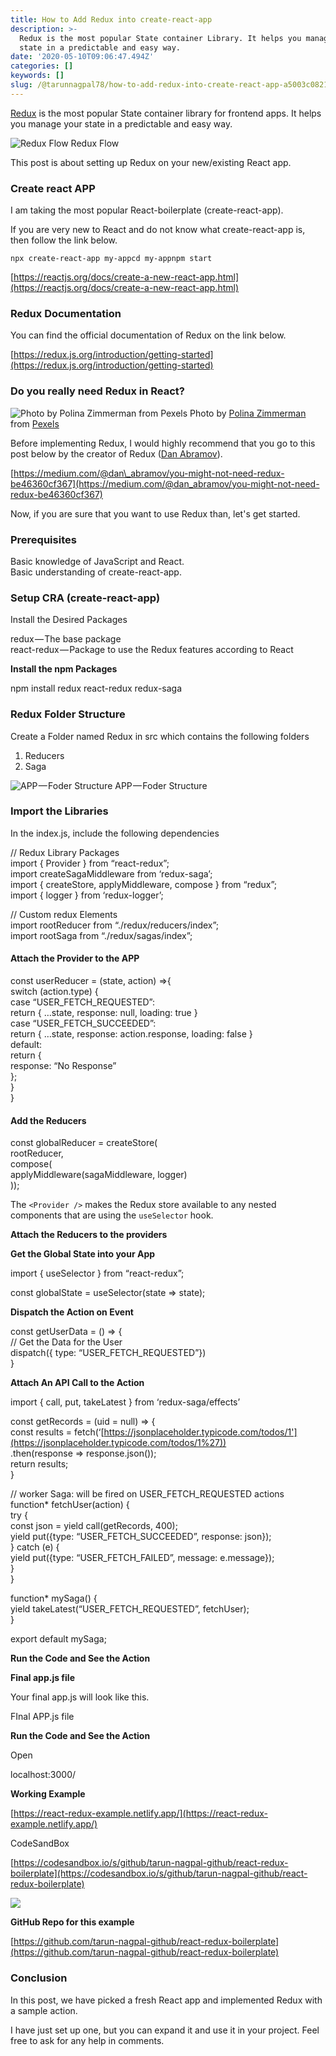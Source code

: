 ```yaml
---
title: How to Add Redux into create-react-app
description: >-
  Redux is the most popular State container Library. It helps you manage your
  state in a predictable and easy way.
date: '2020-05-10T09:06:47.494Z'
categories: []
keywords: []
slug: /@tarunnagpal78/how-to-add-redux-into-create-react-app-a5003c08212
---
```


[Redux](https://react-redux.js.org/introduction/quick-start) is the most popular State container library for frontend apps. It helps you manage your state in a predictable and easy way.

![Redux Flow](img\1__wgvIR__ZTUTS5jww1ToG__cQ.png)
Redux Flow

This post is about setting up Redux on your new/existing React app.

### **Create react APP**

I am taking the most popular React-boilerplate (create-react-app).

If you are very new to React and do not know what create-react-app is, then follow the link below.

```
npx create-react-app my-appcd my-appnpm start
```

[https://reactjs.org/docs/create-a-new-react-app.html](https://reactjs.org/docs/create-a-new-react-app.html)

### **Redux Documentation**

You can find the official documentation of Redux on the link below.

[https://redux.js.org/introduction/getting-started](https://redux.js.org/introduction/getting-started)

### **Do you really need Redux in React?**

![Photo by [Polina Zimmerman](https://www.pexels.com/@polina-zimmerman?utm_content=attributionCopyText&utm_medium=referral&utm_source=pexels) from [Pexels](https://www.pexels.com/photo/clueless-woman-in-white-dress-shirt-3958872/?utm_content=attributionCopyText&utm_medium=referral&utm_source=pexels)](img\1__EXFwvoysFR8MB4OdowCZ3g.jpeg)
Photo by [Polina Zimmerman](https://www.pexels.com/@polina-zimmerman?utm_content=attributionCopyText&utm_medium=referral&utm_source=pexels) from [Pexels](https://www.pexels.com/photo/clueless-woman-in-white-dress-shirt-3958872/?utm_content=attributionCopyText&utm_medium=referral&utm_source=pexels)

Before implementing Redux, I would highly recommend that you go to this post below by the creator of Redux ([Dan Abramov](https://twitter.com/dan_abramov)).

[https://medium.com/@dan\_abramov/you-might-not-need-redux-be46360cf367](https://medium.com/@dan_abramov/you-might-not-need-redux-be46360cf367)

Now, if you are sure that you want to use Redux than, let's get started.

### Prerequisites

Basic knowledge of JavaScript and React.  
Basic understanding of create-react-app.

### **Setup CRA (create-react-app)**

Install the Desired Packages

redux — The base package  
react-redux — Package to use the Redux features according to React

**Install the npm Packages**

npm install redux react-redux redux-saga

### **Redux Folder Structure**

Create a Folder named Redux in src which contains the following folders

1.  Reducers
2.  Saga

![APP — Foder Structure](img\1__rtzuaabwwTqB2lz9sSJYvA.png)
APP — Foder Structure

### **Import the Libraries**

In the index.js, include the following dependencies

// Redux Library Packages  
 import { Provider } from “react-redux”;  
 import createSagaMiddleware from ‘redux-saga’;  
 import { createStore, applyMiddleware, compose } from “redux”;  
 import { logger } from ‘redux-logger’;

 // Custom redux Elements  
 import rootReducer from “./redux/reducers/index”;  
import rootSaga from “./redux/sagas/index”;

#### **Attach the Provider to the APP**

const userReducer = (state, action) =>{  
switch (action.type) {  
 case “USER\_FETCH\_REQUESTED”:  
 return { …state, response: null, loading: true }  
 case “USER\_FETCH\_SUCCEEDED”:  
 return { …state, response: action.response, loading: false }  
 default:  
 return {  
 response: “No Response”  
 };  
 }  
}

#### **Add the Reducers**

const globalReducer = createStore(  
 rootReducer,  
 compose(   
 applyMiddleware(sagaMiddleware, logger)  
 ));

The `<Provider />` makes the Redux store available to any nested components that are using the `useSelector` hook.

 <Provider >  
   <App />  
 </Provider>

**Attach the Reducers to the providers**

<Provider store={globalReducer}>  
  <App />  
</Provider>

**Get the Global State into your App**

import { useSelector } from “react-redux”;

const globalState = useSelector(state => state);

**Dispatch the Action on Event**

const getUserData = () => {  
 // Get the Data for the User  
 dispatch({ type: “USER\_FETCH\_REQUESTED”})  
}

**Attach An API Call to the Action**

import { call, put, takeLatest } from ‘redux-saga/effects’  
  
const getRecords = (uid = null) => {  
const results = fetch(‘[https://jsonplaceholder.typicode.com/todos/1'](https://jsonplaceholder.typicode.com/todos/1%27))  
 .then(response => response.json());   
 return results;  
}

// worker Saga: will be fired on USER\_FETCH\_REQUESTED actions  
function\* fetchUser(action) {  
 try {  
 const json = yield call(getRecords, 400);  
 yield put({type: “USER\_FETCH\_SUCCEEDED”, response: json});  
 } catch (e) {  
 yield put({type: “USER\_FETCH\_FAILED”, message: e.message});  
 }  
}

function\* mySaga() {  
 yield takeLatest(“USER\_FETCH\_REQUESTED”, fetchUser);  
}

export default mySaga;

**Run the Code and See the Action**

**Final app.js file**

Your final app.js will look like this.

FInal APP.js file

**Run the Code and See the Action**

Open

localhost:3000/

**Working Example**

[https://react-redux-example.netlify.app/](https://react-redux-example.netlify.app/)

CodeSandBox

[https://codesandbox.io/s/github/tarun-nagpal-github/react-redux-boilerplate](https://codesandbox.io/s/github/tarun-nagpal-github/react-redux-boilerplate)

![](img\1__mHz2T5ZmjIHbrcFXVpTpaw.jpeg)

**GitHub Repo for this example**

[https://github.com/tarun-nagpal-github/react-redux-boilerplate](https://github.com/tarun-nagpal-github/react-redux-boilerplate)

### **Conclusion**

In this post, we have picked a fresh React app and implemented Redux with a sample action.

I have just set up one, but you can expand it and use it in your project. Feel free to ask for any help in comments.